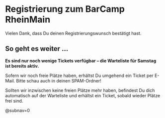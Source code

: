# Registrierung zum BarCamp RheinMain

Vielen Dank, dass Du deinen Registrierungswunsch bestätigt hast.

## So geht es weiter …

**Es sind nur noch wenige Tickets verfügbar – die Warteliste für Samstag ist bereits aktiv.** 

Sofern wir noch freie Plätze haben, erhältst Du umgehend ein Ticket per E-Mail. Bitte schau auch in deinen SPAM-Ordner!

Sollten wir inzwischen keine freien Plätze mehr haben, befindest Du dich automatisch auf der Warteliste und erhältst ein 
Ticket, sobald wieder Plätze frei sind.

@subnav=0
